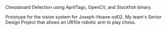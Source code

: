 Chessboard Detection using AprilTags, OpenCV, and Stockfish binary.

Prototype for the vision system for Joseph-Hoane-sd02, My team's Senior Design Project that
allows an UR10e robotic arm to play chess.


